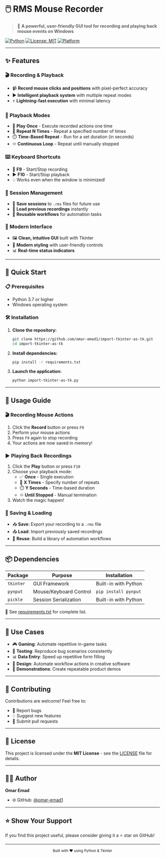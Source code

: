 # 🖱️ RMS Mouse Recorder

> 🎯 **A powerful, user-friendly GUI tool for recording and playing back mouse events on Windows**

[![Python](https://img.shields.io/badge/Python-3.7+-blue.svg)](https://www.python.org/downloads/)
[![License: MIT](https://img.shields.io/badge/License-MIT-yellow.svg)](LICENSE)
[![Platform](https://img.shields.io/badge/Platform-Windows-lightgrey.svg)]()

---

## ✨ Features

### 🎬 Recording & Playback
- 📹 **Record mouse clicks and positions** with pixel-perfect accuracy
- ▶️ **Intelligent playback system** with multiple repeat modes
- ⚡ **Lightning-fast execution** with minimal latency

### 🔄 Playback Modes
- 🎯 **Play Once** - Execute recorded actions one time
- 🔢 **Repeat N Times** - Repeat a specified number of times
- ⏱️ **Time-Based Repeat** - Run for a set duration (in seconds)
- ♾️ **Continuous Loop** - Repeat until manually stopped

### ⌨️ Keyboard Shortcuts
- 🔴 **F9** - Start/Stop recording
- ▶️ **F10** - Start/Stop playback
- 💡 Works even when the window is minimized!

### 💾 Session Management
- 💾 **Save sessions** to `.rms` files for future use
- 📂 **Load previous recordings** instantly
- 🔄 **Reusable workflows** for automation tasks

### 🎨 Modern Interface
- 🖼️ **Clean, intuitive GUI** built with Tkinter
- 🎨 **Modern styling** with user-friendly controls
- 📊 **Real-time status indicators**

---

## 🚀 Quick Start

### 📋 Prerequisites
- Python 3.7 or higher
- Windows operating system

### 🛠️ Installation

1. **Clone the repository:**
   ```bash
   git clone https://github.com/omar-emad1/import-tkinter-as-tk.git
   cd import-tkinter-as-tk
   ```

2. **Install dependencies:**
   ```bash
   pip install -r requirements.txt
   ```

3. **Launch the application:**
   ```bash
   python import-tkinter-as-tk.py
   ```

---

## 📖 Usage Guide

### 🎬 Recording Mouse Actions
1. Click the **Record** button or press `F9`
2. Perform your mouse actions
3. Press `F9` again to stop recording
4. Your actions are now saved in memory!

### ▶️ Playing Back Recordings
1. Click the **Play** button or press `F10`
2. Choose your playback mode:
   - ✅ **Once** - Single execution
   - 🔢 **X Times** - Specify number of repeats
   - ⏱️ **Y Seconds** - Time-based duration
   - ♾️ **Until Stopped** - Manual termination
3. Watch the magic happen!

### 💾 Saving & Loading
- 📥 **Save**: Export your recording to a `.rms` file
- 📤 **Load**: Import previously saved recordings
- 🔄 **Reuse**: Build a library of automation workflows

---

## 📦 Dependencies

| Package | Purpose | Installation |
|---------|---------|-------------|
| `tkinter` | GUI Framework | Built-in with Python |
| `pynput` | Mouse/Keyboard Control | `pip install pynput` |
| `pickle` | Session Serialization | Built-in with Python |

📄 See [requirements.txt](requirements.txt) for complete list.

---

## 🎯 Use Cases

- 🎮 **Gaming**: Automate repetitive in-game tasks
- 🧪 **Testing**: Reproduce bug scenarios consistently
- 📊 **Data Entry**: Speed up repetitive form filling
- 🎨 **Design**: Automate workflow actions in creative software
- 🔬 **Demonstrations**: Create repeatable product demos

---

## 🤝 Contributing

Contributions are welcome! Feel free to:
- 🐛 Report bugs
- 💡 Suggest new features
- 🔧 Submit pull requests

---

## 📜 License

This project is licensed under the **MIT License** - see the [LICENSE](LICENSE) file for details.

---

## 👨‍💻 Author

**Omar Emad**
- 🌐 GitHub: [@omar-emad1](https://github.com/omar-emad1)

---

## ⭐ Show Your Support

If you find this project useful, please consider giving it a ⭐ star on GitHub!

---

<div align="center">
  <sub>Built with ❤️ using Python & Tkinter</sub>
</div>
